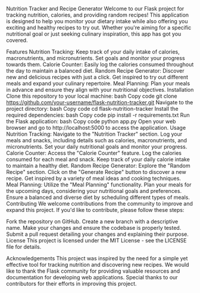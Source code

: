 Nutrition Tracker and Recipe Generator
Welcome to our Flask project for tracking nutrition, calories, and providing random recipes! This application is designed to help you monitor your dietary intake while also offering you exciting and healthy recipes to try out. Whether you're aiming for a specific nutritional goal or just seeking culinary inspiration, this app has got you covered.

Features
Nutrition Tracking: Keep track of your daily intake of calories, macronutrients, and micronutrients. Set goals and monitor your progress towards them.
Calorie Counter: Easily log the calories consumed throughout the day to maintain a balanced diet.
Random Recipe Generator: Discover new and delicious recipes with just a click. Get inspired to try out different meals and expand your culinary repertoire.
Meal Planning: Plan your meals in advance and ensure they align with your nutritional objectives.
Installation
Clone this repository to your local machine:
bash
Copy code
git clone https://github.com/your-username/flask-nutrition-tracker.git
Navigate to the project directory:
bash
Copy code
cd flask-nutrition-tracker
Install the required dependencies:
bash
Copy code
pip install -r requirements.txt
Run the Flask application:
bash
Copy code
python app.py
Open your web browser and go to http://localhost:5000 to access the application.
Usage
Nutrition Tracking:
Navigate to the "Nutrition Tracker" section.
Log your meals and snacks, including details such as calories, macronutrients, and micronutrients.
Set your daily nutritional goals and monitor your progress.
Calorie Counter:
Access the "Calorie Counter" feature.
Log the calories consumed for each meal and snack.
Keep track of your daily calorie intake to maintain a healthy diet.
Random Recipe Generator:
Explore the "Random Recipe" section.
Click on the "Generate Recipe" button to discover a new recipe.
Get inspired by a variety of meal ideas and cooking techniques.
Meal Planning:
Utilize the "Meal Planning" functionality.
Plan your meals for the upcoming days, considering your nutritional goals and preferences.
Ensure a balanced and diverse diet by scheduling different types of meals.
Contributing
We welcome contributions from the community to improve and expand this project. If you'd like to contribute, please follow these steps:

Fork the repository on GitHub.
Create a new branch with a descriptive name.
Make your changes and ensure the codebase is properly tested.
Submit a pull request detailing your changes and explaining their purpose.
License
This project is licensed under the MIT License - see the LICENSE file for details.

Acknowledgements
This project was inspired by the need for a simple yet effective tool for tracking nutrition and discovering new recipes.
We would like to thank the Flask community for providing valuable resources and documentation for developing web applications.
Special thanks to our contributors for their efforts in improving this project.
